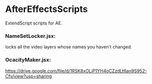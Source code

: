 # AfterEffectsScripts
ExtendScript scripts for AE.

### NameSetLocker.jsx:
locks all the video layers whose names you haven't changed. 

### OcacityMaker.jsx:
https://drive.google.com/file/d/1RSK8xOLiP1YH4oCZzdLt6an9S952-Cfv/view?usp=sharing
